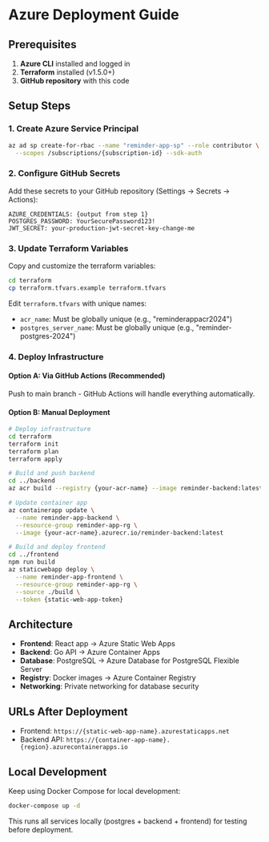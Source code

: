 # Azure Deployment Guide

## Prerequisites

1. **Azure CLI** installed and logged in
2. **Terraform** installed (v1.5.0+)
3. **GitHub repository** with this code

## Setup Steps

### 1. Create Azure Service Principal

```bash
az ad sp create-for-rbac --name "reminder-app-sp" --role contributor \
  --scopes /subscriptions/{subscription-id} --sdk-auth
```

### 2. Configure GitHub Secrets

Add these secrets to your GitHub repository (Settings → Secrets → Actions):

```
AZURE_CREDENTIALS: {output from step 1}
POSTGRES_PASSWORD: YourSecurePassword123!
JWT_SECRET: your-production-jwt-secret-key-change-me
```

### 3. Update Terraform Variables

Copy and customize the terraform variables:
```bash
cd terraform
cp terraform.tfvars.example terraform.tfvars
```

Edit `terraform.tfvars` with unique names:
- `acr_name`: Must be globally unique (e.g., "reminderappacr2024")
- `postgres_server_name`: Must be globally unique (e.g., "reminder-postgres-2024")

### 4. Deploy Infrastructure

#### Option A: Via GitHub Actions (Recommended)
Push to main branch - GitHub Actions will handle everything automatically.

#### Option B: Manual Deployment
```bash
# Deploy infrastructure
cd terraform
terraform init
terraform plan
terraform apply

# Build and push backend
cd ../backend
az acr build --registry {your-acr-name} --image reminder-backend:latest .

# Update container app
az containerapp update \
  --name reminder-app-backend \
  --resource-group reminder-app-rg \
  --image {your-acr-name}.azurecr.io/reminder-backend:latest

# Build and deploy frontend
cd ../frontend
npm run build
az staticwebapp deploy \
  --name reminder-app-frontend \
  --resource-group reminder-app-rg \
  --source ./build \
  --token {static-web-app-token}
```

## Architecture

- **Frontend**: React app → Azure Static Web Apps
- **Backend**: Go API → Azure Container Apps  
- **Database**: PostgreSQL → Azure Database for PostgreSQL Flexible Server
- **Registry**: Docker images → Azure Container Registry
- **Networking**: Private networking for database security

## URLs After Deployment

- Frontend: `https://{static-web-app-name}.azurestaticapps.net`
- Backend API: `https://{container-app-name}.{region}.azurecontainerapps.io`

## Local Development

Keep using Docker Compose for local development:
```bash
docker-compose up -d
```

This runs all services locally (postgres + backend + frontend) for testing before deployment.
